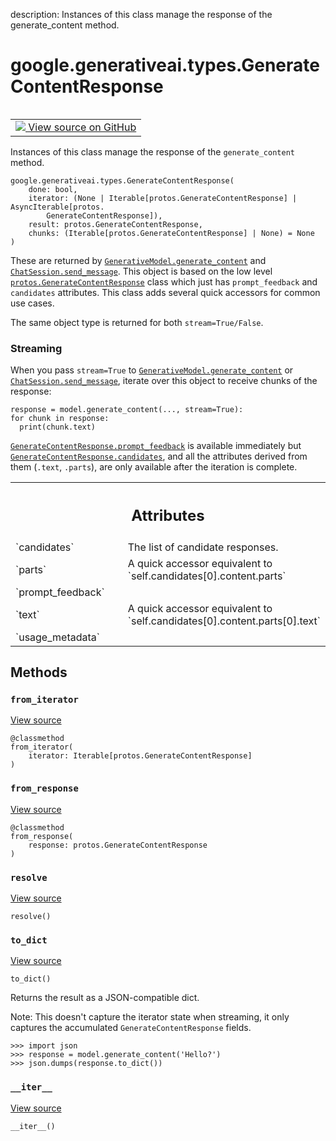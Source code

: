 description: Instances of this class manage the response of the generate_content method.

<div itemscope itemtype="http://developers.google.com/ReferenceObject">
<meta itemprop="name" content="google.generativeai.types.GenerateContentResponse" />
<meta itemprop="path" content="Stable" />
<meta itemprop="property" content="__init__"/>
<meta itemprop="property" content="__iter__"/>
<meta itemprop="property" content="from_iterator"/>
<meta itemprop="property" content="from_response"/>
<meta itemprop="property" content="resolve"/>
<meta itemprop="property" content="to_dict"/>
</div>

# google.generativeai.types.GenerateContentResponse

<!-- Insert buttons and diff -->

<table class="tfo-notebook-buttons tfo-api nocontent" align="left">
<td>
  <a target="_blank" href="https://github.com/google/generative-ai-python/blob/master/google/generativeai/types/generation_types.py#L553-L617">
    <img src="https://www.tensorflow.org/images/GitHub-Mark-32px.png" />
    View source on GitHub
  </a>
</td>
</table>



Instances of this class manage the response of the `generate_content` method.

<pre class="devsite-click-to-copy prettyprint lang-py tfo-signature-link">
<code>google.generativeai.types.GenerateContentResponse(
    done: bool,
    iterator: (None | Iterable[protos.GenerateContentResponse] | AsyncIterable[protos.
        GenerateContentResponse]),
    result: protos.GenerateContentResponse,
    chunks: (Iterable[protos.GenerateContentResponse] | None) = None
)
</code></pre>



<!-- Placeholder for "Used in" -->

These are returned by <a href="../../../google/generativeai/GenerativeModel.md#generate_content"><code>GenerativeModel.generate_content</code></a> and <a href="../../../google/generativeai/ChatSession.md#send_message"><code>ChatSession.send_message</code></a>.
This object is based on the low level <a href="../../../google/generativeai/protos/GenerateContentResponse.md"><code>protos.GenerateContentResponse</code></a> class which just has `prompt_feedback`
and `candidates` attributes. This class adds several quick accessors for common use cases.

The same object type is returned for both `stream=True/False`.

### Streaming

When you pass `stream=True` to <a href="../../../google/generativeai/GenerativeModel.md#generate_content"><code>GenerativeModel.generate_content</code></a> or <a href="../../../google/generativeai/ChatSession.md#send_message"><code>ChatSession.send_message</code></a>,
iterate over this object to receive chunks of the response:

```
response = model.generate_content(..., stream=True):
for chunk in response:
  print(chunk.text)
```

<a href="../../../google/generativeai/protos/GenerateContentResponse.md#prompt_feedback"><code>GenerateContentResponse.prompt_feedback</code></a> is available immediately but
<a href="../../../google/generativeai/protos/GenerateContentResponse.md#candidates"><code>GenerateContentResponse.candidates</code></a>, and all the attributes derived from them (`.text`, `.parts`),
are only available after the iteration is complete.



<!-- Tabular view -->
 <table class="responsive fixed orange">
<colgroup><col width="214px"><col></colgroup>
<tr><th colspan="2"><h2 class="add-link">Attributes</h2></th></tr>

<tr>
<td>
`candidates`<a id="candidates"></a>
</td>
<td>
The list of candidate responses.
</td>
</tr><tr>
<td>
`parts`<a id="parts"></a>
</td>
<td>
A quick accessor equivalent to `self.candidates[0].content.parts`
</td>
</tr><tr>
<td>
`prompt_feedback`<a id="prompt_feedback"></a>
</td>
<td>

</td>
</tr><tr>
<td>
`text`<a id="text"></a>
</td>
<td>
A quick accessor equivalent to `self.candidates[0].content.parts[0].text`
</td>
</tr><tr>
<td>
`usage_metadata`<a id="usage_metadata"></a>
</td>
<td>

</td>
</tr>
</table>



## Methods

<h3 id="from_iterator"><code>from_iterator</code></h3>

<a target="_blank" class="external" href="https://github.com/google/generative-ai-python/blob/master/google/generativeai/types/generation_types.py#L555-L565">View source</a>

<pre class="devsite-click-to-copy prettyprint lang-py tfo-signature-link">
<code>@classmethod</code>
<code>from_iterator(
    iterator: Iterable[protos.GenerateContentResponse]
)
</code></pre>




<h3 id="from_response"><code>from_response</code></h3>

<a target="_blank" class="external" href="https://github.com/google/generative-ai-python/blob/master/google/generativeai/types/generation_types.py#L567-L573">View source</a>

<pre class="devsite-click-to-copy prettyprint lang-py tfo-signature-link">
<code>@classmethod</code>
<code>from_response(
    response: protos.GenerateContentResponse
)
</code></pre>




<h3 id="resolve"><code>resolve</code></h3>

<a target="_blank" class="external" href="https://github.com/google/generative-ai-python/blob/master/google/generativeai/types/generation_types.py#L612-L617">View source</a>

<pre class="devsite-click-to-copy prettyprint lang-py tfo-signature-link">
<code>resolve()
</code></pre>




<h3 id="to_dict"><code>to_dict</code></h3>

<a target="_blank" class="external" href="https://github.com/google/generative-ai-python/blob/master/google/generativeai/types/generation_types.py#L383-L393">View source</a>

<pre class="devsite-click-to-copy prettyprint lang-py tfo-signature-link">
<code>to_dict()
</code></pre>

Returns the result as a JSON-compatible dict.

Note: This doesn't capture the iterator state when streaming, it only captures the accumulated
`GenerateContentResponse` fields.

```
>>> import json
>>> response = model.generate_content('Hello?')
>>> json.dumps(response.to_dict())
```

<h3 id="__iter__"><code>__iter__</code></h3>

<a target="_blank" class="external" href="https://github.com/google/generative-ai-python/blob/master/google/generativeai/types/generation_types.py#L575-L610">View source</a>

<pre class="devsite-click-to-copy prettyprint lang-py tfo-signature-link">
<code>__iter__()
</code></pre>






